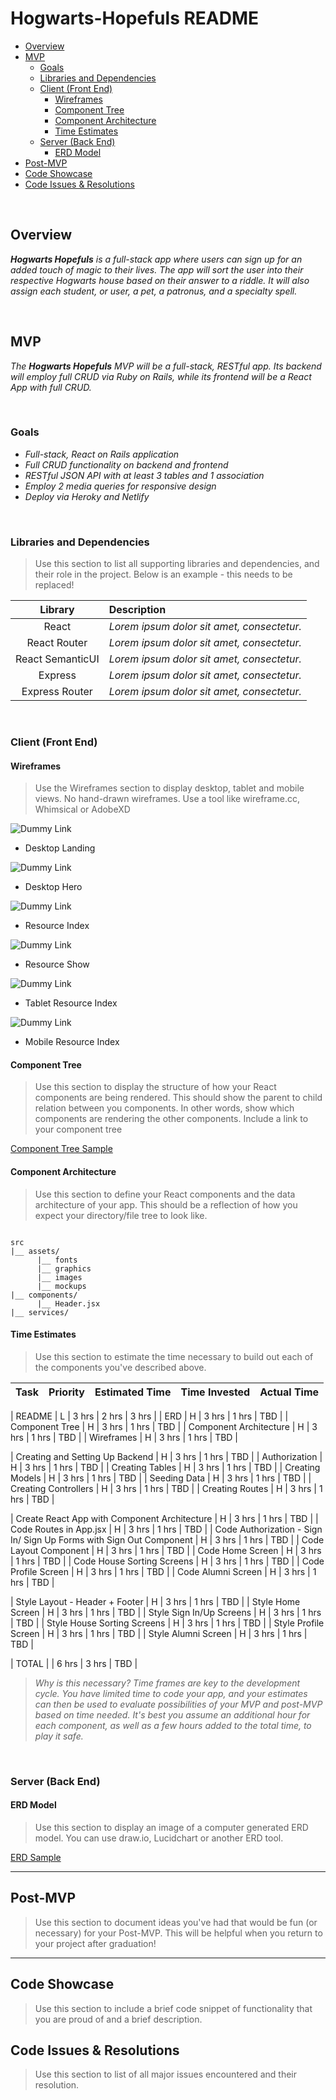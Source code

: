 # Hogwarts-Hopefuls README <!-- omit in toc -->
- [Overview](#overview)
- [MVP](#mvp)
  - [Goals](#goals)
  - [Libraries and Dependencies](#libraries-and-dependencies)
  - [Client (Front End)](#client-front-end)
    - [Wireframes](#wireframes)
    - [Component Tree](#component-tree)
    - [Component Architecture](#component-architecture)
    - [Time Estimates](#time-estimates)
  - [Server (Back End)](#server-back-end)
    - [ERD Model](#erd-model)
- [Post-MVP](#post-mvp)
- [Code Showcase](#code-showcase)
- [Code Issues & Resolutions](#code-issues--resolutions)

<br>

## Overview

_**Hogwarts Hopefuls** is a full-stack app where users can sign up for an added touch of magic to their lives. The app will sort the user into their respective Hogwarts house based on their answer to a riddle. It will also assign each student, or user, a pet, a patronus, and a specialty spell._


<br>

## MVP

_The **Hogwarts Hopefuls** MVP will be a full-stack, RESTful app. Its backend will employ full CRUD via Ruby on Rails, while its frontend will be a React App with full CRUD._

<br>

### Goals

- _Full-stack, React on Rails application_
- _Full CRUD functionality on backend and frontend_
- _RESTful JSON API with at least 3 tables and 1 association_
- _Employ 2 media queries for responsive design_
- _Deploy via Heroky and Netlify_

<br>

### Libraries and Dependencies

> Use this section to list all supporting libraries and dependencies, and their role in the project. Below is an example - this needs to be replaced!

|     Library      | Description                                |
| :--------------: | :----------------------------------------- |
|      React       | _Lorem ipsum dolor sit amet, consectetur._ |
|   React Router   | _Lorem ipsum dolor sit amet, consectetur._ |
| React SemanticUI | _Lorem ipsum dolor sit amet, consectetur._ |
|     Express      | _Lorem ipsum dolor sit amet, consectetur._ |
|  Express Router  | _Lorem ipsum dolor sit amet, consectetur._ |

<br>

### Client (Front End)

#### Wireframes

> Use the Wireframes section to display desktop, tablet and mobile views. No hand-drawn wireframes. Use a tool like wireframe.cc, Whimsical or AdobeXD

![Dummy Link](url)

- Desktop Landing

![Dummy Link](url)

- Desktop Hero

![Dummy Link](url)

- Resource Index

![Dummy Link](url)

- Resource Show

![Dummy Link](url)

- Tablet Resource Index

![Dummy Link](url)

- Mobile Resource Index

#### Component Tree

> Use this section to display the structure of how your React components are being rendered. This should show the parent to child relation between you components. In other words, show which components are rendering the other components. Include a link to your component tree

[Component Tree Sample](https://gist.git.generalassemb.ly/davidtwhitlatch/414107e2560ae0bb65e233570f2fe056#file-component-tree-png)

#### Component Architecture

> Use this section to define your React components and the data architecture of your app. This should be a reflection of how you expect your directory/file tree to look like. 

``` structure

src
|__ assets/
      |__ fonts
      |__ graphics
      |__ images
      |__ mockups
|__ components/
      |__ Header.jsx
|__ services/

```

#### Time Estimates

> Use this section to estimate the time necessary to build out each of the components you've described above.

| Task                | Priority | Estimated Time | Time Invested | Actual Time |
| ------------------- | :------: | :------------: | :-----------: | :---------: |

| README    |    L     |     3 hrs      |     2 hrs     |    3 hrs    |
| ERD |    H     |     3 hrs      |     1 hrs     |     TBD     |
| Component Tree |    H     |     3 hrs      |     1 hrs     |     TBD     |
| Component Architecture |    H     |     3 hrs      |     1 hrs     |     TBD     |
| Wireframes |    H     |     3 hrs      |     1 hrs     |     TBD     |

| Creating and Setting Up Backend |    H     |     3 hrs      |     1 hrs     |     TBD     |
| Authorization |    H     |     3 hrs      |     1 hrs     |     TBD     |
| Creating Tables |    H     |     3 hrs      |     1 hrs     |     TBD     |
| Creating Models |    H     |     3 hrs      |     1 hrs     |     TBD     |
| Seeding Data |    H     |     3 hrs      |     1 hrs     |     TBD     |
| Creating Controllers |    H     |     3 hrs      |     1 hrs     |     TBD     |
| Creating Routes |    H     |     3 hrs      |     1 hrs     |     TBD     |

| Create React App with Component Architecture |    H     |     3 hrs      |     1 hrs     |     TBD     |
| Code Routes in App.jsx |    H     |     3 hrs      |     1 hrs     |     TBD     |
| Code Authorization - Sign In/ Sign Up Forms with Sign Out Component |    H     |     3 hrs      |     1 hrs     |     TBD     |
| Code Layout Component |    H     |     3 hrs      |     1 hrs     |     TBD     |
| Code Home Screen |    H     |     3 hrs      |     1 hrs     |     TBD     |
| Code House Sorting Screens |    H     |     3 hrs      |     1 hrs     |     TBD     |
| Code Profile Screen |    H     |     3 hrs      |     1 hrs     |     TBD     |
| Code Alumni Screen |    H     |     3 hrs      |     1 hrs     |     TBD     |

| Style Layout - Header + Footer |    H     |     3 hrs      |     1 hrs     |     TBD     |
| Style Home Screen |    H     |     3 hrs      |     1 hrs     |     TBD     |
| Style Sign In/Up Screens |    H     |     3 hrs      |     1 hrs     |     TBD     |
| Style House Sorting Screens |    H     |     3 hrs      |     1 hrs     |     TBD     |
| Style Profile Screen |    H     |     3 hrs      |     1 hrs     |     TBD     |
| Style Alumni Screen |    H     |     3 hrs      |     1 hrs     |     TBD     |

| TOTAL               |          |     6 hrs      |     3 hrs     |     TBD     |

> _Why is this necessary? Time frames are key to the development cycle. You have limited time to code your app, and your estimates can then be used to evaluate possibilities of your MVP and post-MVP based on time needed. It's best you assume an additional hour for each component, as well as a few hours added to the total time, to play it safe._

<br>

### Server (Back End)

#### ERD Model

> Use this section to display an image of a computer generated ERD model. You can use draw.io, Lucidchart or another ERD tool.

[ERD Sample](https://drive.google.com/file/d/1kLyQTZqfcA4jjKWQexfEkG2UspyclK8Q/view)
<br>

***

## Post-MVP

> Use this section to document ideas you've had that would be fun (or necessary) for your Post-MVP. This will be helpful when you return to your project after graduation!

***

## Code Showcase

> Use this section to include a brief code snippet of functionality that you are proud of and a brief description.

## Code Issues & Resolutions

> Use this section to list of all major issues encountered and their resolution.

